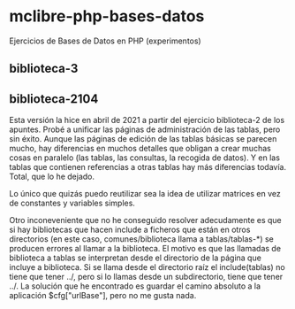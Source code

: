 # mclibre-php-bases-datos
Ejercicios de Bases de Datos en PHP (experimentos)

## biblioteca-3



## biblioteca-2104

Esta versión la hice en abril de 2021 a partir del ejercicio biblioteca-2 de los apuntes. Probé a unificar las páginas de administración de las tablas, pero sin éxito. Aunque las páginas de edición de las tablas básicas se parecen mucho, hay diferencias en muchos detalles que obligan a crear muchas cosas en paralelo (las tablas, las consultas, la recogida de datos). Y en las tablas que contienen referencias a otras tablas hay más diferencias todavía. Total, que lo he dejado.

Lo único que quizás puedo reutilizar sea la idea de utilizar matrices en vez de constantes y variables simples.

Otro inconeveniente que no he conseguido resolver adecudamente es que si hay bibliotecas que hacen include a ficheros que están en otros directorios (en este caso, comunes/biblioteca llama a tablas/tablas-*) se producen errores al llamar a la biblioteca. El motivo es que las llamadas de biblioteca a tablas se interpretan desde el directorio de la página que incluye a biblioteca. Si se llama desde el directorio raíz el include(tablas) no tiene que tener ../, pero si lo llamas desde un subdirectorio, tiene que tener ../. La solución que he encontrado es guardar el camino absoluto a la aplicación $cfg["urlBase"], pero no me gusta nada.



